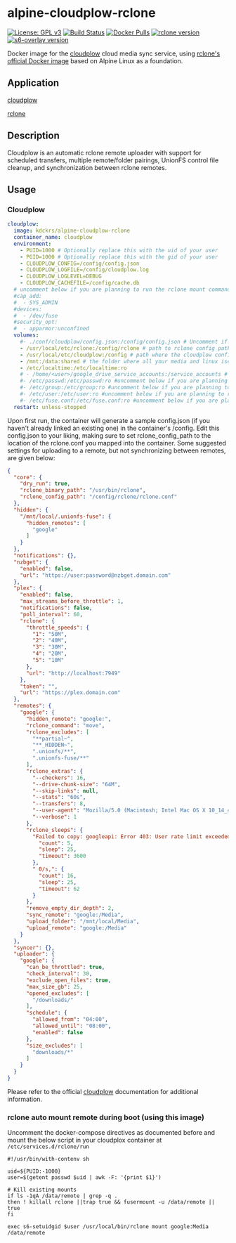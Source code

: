 # alpine-cloudplow-rclone

[![License: GPL v3](https://img.shields.io/badge/License-GPL%203-blue.svg?style=flat-square)](https://github.com/kdckrs/alpine-cloudplow-rclone/blob/main/LICENSE)
[![Build Status](https://github.com/kdckrs/alpine-cloudplow-rclone/workflows/Build/badge.svg)](https://github.com/kdckrs/alpine-cloudplow-rclone/actions)
[![Docker Pulls](https://img.shields.io/docker/pulls/kdckrs/alpine-cloudplow-rclone)](https://hub.docker.com/r/kdckrs/alpine-cloudplow-rclone)
[![rclone version](https://img.shields.io/github/v/release/rclone/rclone?label=rclone%20version)](https://hub.docker.com/r/rclone/rclone)
[![s6-overlay version](https://img.shields.io/github/v/release/just-containers/s6-overlay?label=s6-overlay%20version)](https://github.com/just-containers/s6-overlay)

Docker image for the [cloudplow](https://github.com/l3uddz/cloudplow) cloud media sync service, using [rclone's official Docker image](https://hub.docker.com/r/rclone/rclone) based on Alpine Linux as a foundation.

## Application

[cloudplow](https://github.com/l3uddz/cloudplow)

[rclone](https://github.com/rclone/rclone)

## Description

Cloudplow is an automatic rclone remote uploader with support for scheduled transfers, multiple remote/folder pairings, UnionFS control file cleanup, and synchronization between rclone remotes.

## Usage

### Cloudplow

```yaml
cloudplow:
  image: kdckrs/alpine-cloudplow-rclone
  container_name: cloudplow
  environment:
    - PUID=1000 # Optionally replace this with the uid of your user
    - PGID=1000 # Optionally replace this with the gid of your user
    - CLOUDPLOW_CONFIG=/config/config.json
    - CLOUDPLOW_LOGFILE=/config/cloudplow.log
    - CLOUDPLOW_LOGLEVEL=DEBUG
    - CLOUDPLOW_CACHEFILE=/config/cache.db
  # uncomment below if you are planning to run the rclone mount command using this container
  #cap_add: 
  #  - SYS_ADMIN
  #devices:
  #  - /dev/fuse
  #security_opt:
  #  - apparmor:unconfined
  volumes:
    #- ./conf/cloudplow/config.json:/config/config.json # Uncomment if you have a local cloudplow config ready
    - /usr/local/etc/rclone:/config/rclone # path to rclone config path, can be /home/<user>/.config/rclone if already installed
    - /usr/local/etc/cloudplow:/config # path where the cloudplow config will be stored 
    - /mnt:/data:shared # the folder where all your media and linux iso's are stored ;)
    - /etc/localtime:/etc/localtime:ro
    # - /home/<user>/google_drive_service_accounts:/service_accounts # optionally if you are using Google drive service accounts
    #- /etc/passwd:/etc/passwd:ro #uncomment below if you are planning to run the rclone mount command using this container
    #- /etc/group:/etc/group:ro #uncomment below if you are planning to run the rclone mount command using this container
    #- /etc/user:/etc/user:ro #uncomment below if you are planning to run the rclone mount command using this container
    #- /etc/fuse.conf:/etc/fuse.conf:ro #uncomment below if you are planning to run the rclone mount command using this container
  restart: unless-stopped
```

Upon first run, the container will generate a sample config.json (if you haven't already linked an existing one) in the container's /config. Edit this config.json to your liking, making sure to set rclone_config_path to the location of the rclone.conf you mapped into the container. Some suggested settings for uploading to a remote, but not synchronizing between remotes, are given below:

```json
{
  "core": {
    "dry_run": true,
    "rclone_binary_path": "/usr/bin/rclone",
    "rclone_config_path": "/config/rclone/rclone.conf"
  },
  "hidden": {
    "/mnt/local/.unionfs-fuse": {
      "hidden_remotes": [
        "google"
      ]
    }
  },
  "notifications": {},
  "nzbget": {
    "enabled": false,
    "url": "https://user:password@nzbget.domain.com"
  },
  "plex": {
    "enabled": false,
    "max_streams_before_throttle": 1,
    "notifications": false,
    "poll_interval": 60,
    "rclone": {
      "throttle_speeds": {
        "1": "50M",
        "2": "40M",
        "3": "30M",
        "4": "20M",
        "5": "10M"
      },
      "url": "http://localhost:7949"
    },
    "token": "",
    "url": "https://plex.domain.com"
  },
  "remotes": {
    "google": {
      "hidden_remote": "google:",
      "rclone_command": "move",
      "rclone_excludes": [
        "**partial~",
        "**_HIDDEN~",
        ".unionfs/**",
        ".unionfs-fuse/**"
      ],
      "rclone_extras": {
        "--checkers": 16,
        "--drive-chunk-size": "64M",
        "--skip-links": null,
        "--stats": "60s",
        "--transfers": 8,
        "--user-agent": "Mozilla/5.0 (Macintosh; Intel Mac OS X 10_14_4) AppleWebKit/537.36 (KHTML, like Gecko) Chrome/74.0.3729.131 Safari/537.36",
        "--verbose": 1
      },
      "rclone_sleeps": {
        "Failed to copy: googleapi: Error 403: User rate limit exceeded": {
          "count": 5,
          "sleep": 25,
          "timeout": 3600
        },
        " 0/s,": {
          "count": 16,
          "sleep": 25,
          "timeout": 62
        }
      },
      "remove_empty_dir_depth": 2,
      "sync_remote": "google:/Media",
      "upload_folder": "/mnt/local/Media",
      "upload_remote": "google:/Media"
    }
  },
  "syncer": {},
  "uploader": {
    "google": {
      "can_be_throttled": true,
      "check_interval": 30,
      "exclude_open_files": true,
      "max_size_gb": 25,
      "opened_excludes": [
        "/downloads/"
      ],
      "schedule": {
        "allowed_from": "04:00",
        "allowed_until": "08:00",
        "enabled": false
      },
      "size_excludes": [
        "downloads/*"
      ]
    }
  }
}
```

Please refer to the official [cloudplow](https://github.com/l3uddz/cloudplow) documentation for additional information.

### rclone auto mount remote during boot (using this image)

Uncomment the docker-compose directives as documented before and mount the below script in your cloudplox container at `/etc/services.d/rclone/run`

```shell
#!/usr/bin/with-contenv sh

uid=${PUID:-1000}
user=$(getent passwd $uid | awk -F: '{print $1}')

# Kill existing mounts
if ls -1qA /data/remote | grep -q .
then ! killall rclone ||trap true && fusermount -u /data/remote || true
fi

exec s6-setuidgid $user /usr/local/bin/rclone mount google:Media /data/remote
```